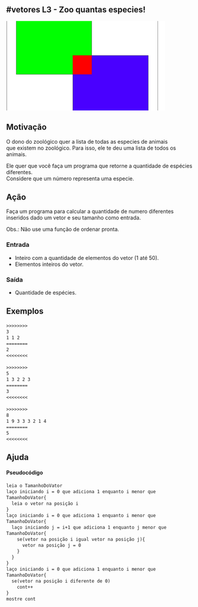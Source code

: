 ## #vetores L3 - Zoo quantas especies!


![](__capa.jpg)

## Motivação

O dono do zoológico quer a lista de todas as especies de animais  
que existem no zoológico. Para isso, ele te deu uma lista de todos os animais.

Ele quer que você faça um programa que retorne a quantidade de espécies diferentes.  
Considere que um número representa uma especie.

## Ação

Faça um programa para calcular a quantidade de numero diferentes inseridos dado um vetor e seu tamanho como entrada.

Obs.: Não use uma função de ordenar pronta.  

### Entrada

*   Inteiro com a quantidade de elementos do vetor (1 até 50).
*   Elementos inteiros do vetor.  

### Saída

*   Quantidade de espécies.

## Exemplos

```
>>>>>>>>
3
1 1 2
========
2
<<<<<<<<

>>>>>>>>
5
1 3 2 2 3
========
3
<<<<<<<<

>>>>>>>>
8
1 9 3 3 3 2 1 4
========
5
<<<<<<<<
```
## Ajuda
#### Pseudocódigo
```
leia o TamanhoDoVator
laço iniciando i = 0 que adiciona 1 enquanto i menor que TamanhoDoVator{
  leia o vetor na posição i
}
laço iniciando i = 0 que adiciona 1 enquanto i menor que TamanhoDoVator{
  laço iniciando j = i+1 que adiciona 1 enquanto j menor que TamanhoDoVator{
    se(vetor na posição i igual vetor na posição j){
      vetor na posição j = 0
    }
  }
}
laço iniciando i = 0 que adiciona 1 enquanto i menor que TamanhoDoVator{
  se(vetor na posição i diferente de 0)  
    cont++
}
mostre cont
```
